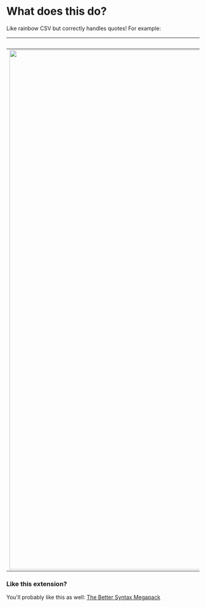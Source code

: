 # What does this do?

Like rainbow CSV but correctly handles quotes! For example:


Before                     | After
:-------------------------:|:-------------------------:
| <img width="1354" alt="Screen Shot 2024-07-05 at 4 41 17 PM" src="https://github.com/jeff-hykin/textmate-tester/assets/17692058/f1d5307d-ccb2-47df-8252-c6df072a3750"> | <img width="1236" alt="Screen Shot 2024-07-05 at 4 43 12 PM" src="https://github.com/jeff-hykin/textmate-tester/assets/17692058/1055f836-b5ff-423d-ba04-cc6d6527df4e"> |


### Like this extension?
You'll probably like this as well: [The Better Syntax Megapack](https://marketplace.visualstudio.com/items?itemName=jeff-hykin.better-syntax)


<!-- 

to add a new csv-type
1. edit main.rb, there's a list a the top
2. edit the commands/test
3. edit the package.json
4. run `commands/project/build_and_test`

 -->